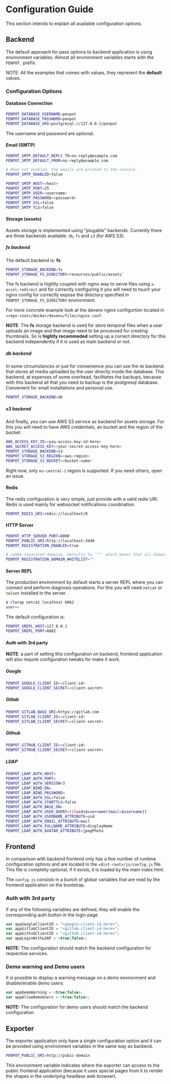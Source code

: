 # Configuration Guide #

This section intends to explain all available configuration options.

## Backend ##

The default approach for pass options to backend application is using
environment variables. Almost all environment variables starts with
the `PENPOT_` prefix.

NOTE: All the examples that comes with values, they represent the
**default** values.


### Configuration Options


#### Database Connection

```sh
PENPOT_DATABASE_USERNAME=penpot
PENPOT_DATABASE_PASSWORD=penpot
PENPOT_DATABASE_URI=postgresql://127.0.0.1/penpot
```

The username and password are optional.

#### Email (SMTP)

```sh
PENPOT_SMTP_DEFAULT_REPLY_TO=no-reply@example.com
PENPOT_SMTP_DEFAULT_FROM=no-reply@example.com

# When not enabled, the emails are printed to the console.
PENPOT_SMTP_ENABLED=false

PENPOT_SMTP_HOST=<host>
PENPOT_SMTP_PORT=25
PENPOT_SMTP_USER=<username>
PENPOT_SMTP_PASSWORD=<password>
PENPOT_SMTP_SSL=false
PENPOT_SMTP_TLS=false
```

#### Storage (assets)

Assets storage is implemented using "plugable" backends. Currently
there are three backends available: `db`, `fs` and `s3` (for AWS S3).

##### fs backend

The default backend is: **fs**.

```sh
PENPOT_STORAGE_BACKEND=fs
PENPOT_STORAGE_FS_DIRECTORY=resources/public/assets`
```

The fs backend is hightly coupled with nginx way to serve files using
`x-accel-redirect` and for correctly configuring it you will need to
touch your nginx config for correctly expose the directory specified
in `PENPOT_STORAGE_FS_DIRECTORY` environment.

For more concrete example look at the devenv nginx configurtion
located in `<repo-root>/docker/devenv/files/nginx.conf`.

**NOTE**: The **fs** storage backend is used for store temporal files
when a user uploads an image and that image need to be processed for
creating thumbnails. So is **hightly recommeded** setting up a correct
directory for this backend independently if it is used as main backend
or not.

##### db backend

In some circumstances or just for convenience you can use the `db`
backend that stores all media uploaded by the user directly inside the
database. This backend, at expenses of some overhead, facilitates the
backups, because with this backend all that you need to backup is the
postgresql database. Convenient for small installations and personal
use.

```sh
PENPOT_STORAGE_BACKEND=db
```


##### s3 backend

And finally, you can use AWS S3 service as backend for assets
storage. For this you will need to have AWS credentials, an bucket and
the region of the bucket.

```sh
AWS_ACCESS_KEY_ID=<you-access-key-id-here>
AWS_SECRET_ACCESS_KEY=<your-secret-access-key-here>
PENPOT_STORAGE_BACKEND=s3
PENPOT_STORAGE_S3_REGION=<aws-region>
PENPOT_STORAGE_S3_BUCKET=<bucket-name>
```

Right now, only `eu-central-1` region is supported. If you need others, open an issue.

#### Redis

The redis configuration is very simple, just provide with a valid redis URI. Redis is used
mainly for websocket notifications coordination.

```sh
PENPOT_REDIS_URI=redis://localhost/0
```


#### HTTP Server

```sh
PENPOT_HTTP_SERVER_PORT=6060
PENPOT_PUBLIC_URI=http://localhost:3449
PENPOT_REGISTRATION_ENABLED=true

# comma-separated domains, defaults to `""` which means that all domains are allowed)
PENPOT_REGISTRATION_DOMAIN_WHITELIST=""
```

#### Server REPL

The production environment by default starts a server REPL where you
can connect and perform diagnosis operations. For this you will need
`netcat` or `telnet` installed in the server.

```bash
$ rlwrap netcat localhost 6062
user=>
```
The default configuration is:

```sh
PENPOT_SREPL_HOST=127.0.0.1
PENPOT_SREPL_PORT=6062
```

#### Auth with 3rd party

**NOTE**: a part of setting this configuration on backend, frontend
application will also require configuration tweaks for make it work.

##### Google

```sh
PENPOT_GOOGLE_CLIENT_ID=<client-id>
PENPOT_GOOGLE_CLIENT_SECRET=<client-secret>
```

##### Gitlab

```sh
PENPOT_GITLAB_BASE_URI=https://gitlab.com
PENPOT_GITLAB_CLIENT_ID=<client-id>
PENPOT_GITLAB_CLIENT_SECRET=<client-secret>
```

##### Github

```sh
PENPOT_GITHUB_CLIENT_ID=<client-id>
PENPOT_GITHUB_CLIENT_SECRET=<client-secret>
```

##### LDAP

```sh
PENPOT_LDAP_AUTH_HOST=
PENPOT_LDAP_AUTH_PORT=
PENPOT_LDAP_AUTH_VERSION=3
PENPOT_LDAP_BIND_DN=
PENPOT_LDAP_BIND_PASSWORD=
PENPOT_LDAP_AUTH_SSL=false
PENPOT_LDAP_AUTH_STARTTLS=false
PENPOT_LDAP_AUTH_BASE_DN=
PENPOT_LDAP_AUTH_USER_QUERY=(|(uid=$username)(mail=$username))
PENPOT_LDAP_AUTH_USERNAME_ATTRIBUTE=uid
PENPOT_LDAP_AUTH_EMAIL_ATTRIBUTE=mail
PENPOT_LDAP_AUTH_FULLNAME_ATTRIBUTE=displayName
PENPOT_LDAP_AUTH_AVATAR_ATTRIBUTE=jpegPhoto
```

## Frontend ##

In comparison with backend frontend only has a few number of runtime
configuration options and are located in the
`<dist-root>/js/config.js` file. This file is completly optional; if
it exists, it is loaded by the main index.html.

The `config.js` consists in a bunch of globar variables that are read
by the frontend application on the bootstrap.


### Auth with 3rd party

If any of the following variables are defined, they will enable the
corresponding auth button in the login page

```js
var appGoogleClientID = "<google-client-id-here>";
var appGitlabClientID = "<gitlab-client-id-here>";
var appGithubClientID = "<github-client-id-here>";
var appLoginWithLDAP = <true|false>;
```

**NOTE:** The configuration should match the backend configuration for
respective services.


### Demo warning and Demo users

It is possible to display a warning message on a demo environment and
disable/enable demo users:

```js
var appDemoWarning = <true|false>;
var appAllowDemoUsers = <true|false>;
```

**NOTE:** The configuration for demo users should match the backend
configuration.


## Exporter ##

The exporter application only have a single configuration option and
it can be provided using environment variables in the same way as
backend.


```sh
PENPOT_PUBLIC_URI=http://pubic-domain
```

This environment variable indicates where the exporter can access to
the public frontend application (because it uses special pages from it
to render the shapes in the underlying headless web browser).
